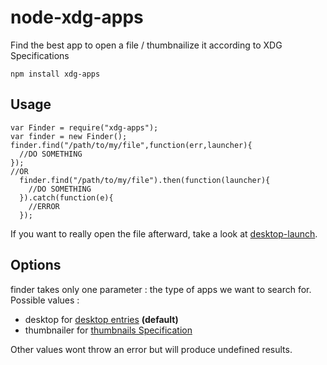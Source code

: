 # node-xdg-apps

Find the best app to open a file / thumbnailize it according to XDG Specifications

    npm install xdg-apps

## Usage

    var Finder = require("xdg-apps");
    var finder = new Finder();
    finder.find("/path/to/my/file",function(err,launcher){
      //DO SOMETHING
    });
    //OR
      finder.find("/path/to/my/file").then(function(launcher){
        //DO SOMETHING
      }).catch(function(e){
        //ERROR
      });

If you want to really open the file afterward, take a look at [desktop-launch](https://github.com/Holusion/node-desktop-launch).

## Options

finder takes only one parameter : the type of apps we want to search for. Possible values :

- desktop for [desktop entries](http://standards.freedesktop.org/desktop-entry-spec/latest/) **(default)**
- thumbnailer  for [thumbnails Specification](http://specifications.freedesktop.org/thumbnail-spec/thumbnail-spec-latest.html)

Other values wont throw an error but will produce undefined results.

